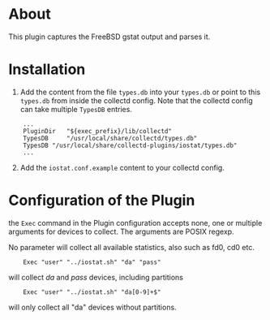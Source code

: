About
=====
This plugin captures the FreeBSD gstat output and parses it.

Installation
============

1. Add the content from the file `types.db` into your `types.db` or point to this `types.db` from inside the collectd config. Note that the collectd config can take multiple `TypesDB` entries.

```
    ...
    PluginDir   "${exec_prefix}/lib/collectd"
    TypesDB     "/usr/local/share/collectd/types.db"
    TypesDB	"/usr/local/share/collectd-plugins/iostat/types.db"
    ...
```

2. Add the `iostat.conf.example` content to your collectd config.

Configuration of the Plugin
=============
the `Exec` command in the Plugin configuration accepts none, one or multiple arguments for devices to collect. The arguments are POSIX regexp.

No parameter will collect all available statistics, also such as fd0, cd0 etc.

```
    Exec "user" "../iostat.sh" "da" "pass"	
```
will collect *da* and *pass* devices, including partitions

```
    Exec "user" "../iostat.sh" "da[0-9]+$"
```
will only collect all "da" devices without partitions.


